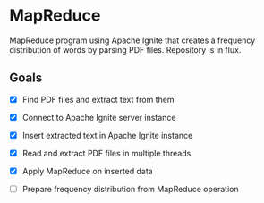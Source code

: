 # MapReduce

MapReduce program using Apache Ignite that creates a frequency distribution of words by parsing PDF files. Repository is in flux.

## Goals

- [x] Find PDF files and extract text from them

- [x] Connect to Apache Ignite server instance

- [x] Insert extracted text in Apache Ignite instance

- [x] Read and extract PDF files in multiple threads

- [x] Apply MapReduce on inserted data

- [ ] Prepare frequency distribution from MapReduce operation
